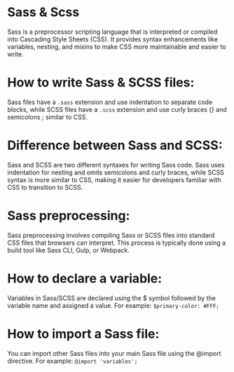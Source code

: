 # Sass & Scss
Sass is a preprocessor scripting language that is interpreted or compiled into Cascading Style Sheets (CSS). It provides syntax enhancements like variables, nesting, and mixins to make CSS more maintainable and easier to write.
# How to write Sass & SCSS files:
Sass files have a `.sass` extension and use indentation to separate code blocks, while SCSS files have a `.scss` extension and use curly braces {} and semicolons ; similar to CSS.
# Difference between Sass and SCSS:
Sass and SCSS are two different syntaxes for writing Sass code. Sass uses indentation for nesting and omits semicolons and curly braces, while SCSS syntax is more similar to CSS, making it easier for developers familiar with CSS to transition to SCSS.
# Sass preprocessing:
Sass preprocessing involves compiling Sass or SCSS files into standard CSS files that browsers can interpret. This process is typically done using a build tool like Sass CLI, Gulp, or Webpack.
# How to declare a variable:
Variables in Sass/SCSS are declared using the $ symbol followed by the variable name and assigned a value. For example: `$primary-color: #FFF;`
# How to import a Sass file:
You can import other Sass files into your main Sass file using the @import directive. For example: `@import 'variables';`